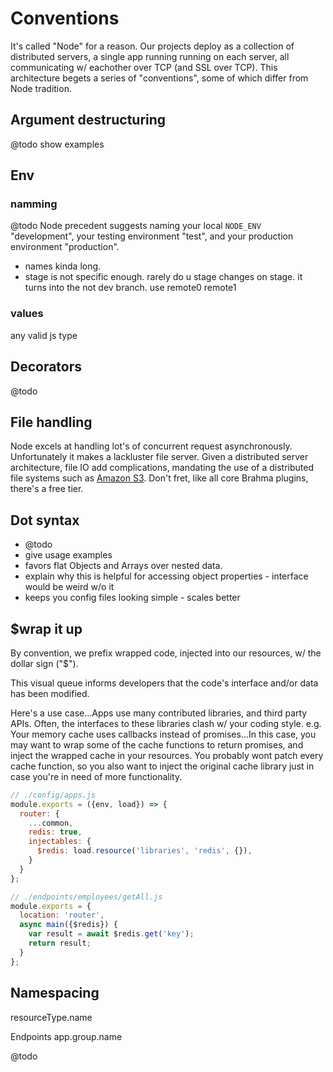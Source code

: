 # Conventions

It's called "Node" for a reason. Our projects deploy as a collection of distributed servers, a single app running running on each server, all communicating w/ eachother over TCP (and SSL over TCP). This architecture begets a series of "conventions", some of which differ from Node tradition.

## Argument destructuring
@todo show examples

## Env

### namming
@todo
Node precedent suggests naming your local `NODE_ENV` "development", your testing environment "test", and your production environment "production".
- names kinda long.
- stage is not specific enough. rarely do u stage changes on stage. it turns into the not dev branch.
use remote0 remote1

### values
any valid js type

## Decorators
@todo

## File handling
Node excels at handling lot's of concurrent request asynchronously. Unfortunately it makes a lackluster file server. Given a distributed server architecture, file IO add complications, mandating the use of a distributed file systems such as [Amazon S3](https://aws.amazon.com/s3). Don't fret, like all core Brahma plugins, there's a free tier.

## Dot syntax
- @todo
- give usage examples
- favors flat Objects and Arrays over nested data.
- explain why this is helpful for accessing object properties - interface would be weird w/o it
- keeps you config files looking simple - scales better

## $wrap it up
By convention, we prefix wrapped code, injected into our resources, w/ the dollar sign ("$").

This visual queue informs developers that the code's interface and/or data has been modified.

Here's a use case...Apps use many contributed libraries, and third party APIs. Often, the interfaces to these libraries clash w/ your coding style. e.g. Your memory cache uses callbacks instead of promises...In this case, you may want to wrap some of the cache functions to return promises, and inject the wrapped cache in your resources. You probably wont patch every cache function, so you also want to inject the original cache library just in case you're in need of more functionality.

```javascript
// ./config/apps.js
module.exports = ({env, load}) => {
  router: {
    ...common,
    redis: true,
    injectables: {
      $redis: load.resource('libraries', 'redis', {}),
    }
  }
};
```

```javascript
// ./endpoints/employees/getAll.js
module.exports = {
  location: 'router',
  async main({$redis}) {
    var result = await $redis.get('key');
    return result;
  }
};
```

## Namespacing
resourceType.name

Endpoints
app.group.name

@todo
